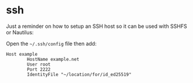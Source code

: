 # ssh

Just a reminder on how to setup an SSH host so it can be used with SSHFS or Nautilus:

Open the `~/.ssh/config` file then add:
```
Host example
        HostName example.net
        User root
        Port 2222
        IdentityFile "~/location/for/id_ed25519"
```